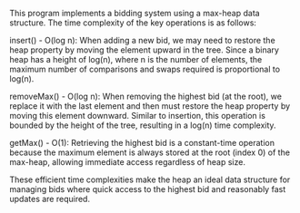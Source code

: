 This program implements a bidding system using a max-heap data structure. The time complexity of the key operations is as follows:

insert() - O(log n):
When adding a new bid, we may need to restore the heap property by moving the element upward in the tree. Since a binary heap has a height of log(n), where n is the number of elements, the maximum number of comparisons and swaps required is proportional to log(n).

removeMax() - O(log n):
When removing the highest bid (at the root), we replace it with the last element and then must restore the heap property by moving this element downward. Similar to insertion, this operation is bounded by the height of the tree, resulting in a log(n) time complexity.

getMax() - O(1):
Retrieving the highest bid is a constant-time operation because the maximum element is always stored at the root (index 0) of the max-heap, allowing immediate access regardless of heap size.

These efficient time complexities make the heap an ideal data structure for managing bids where quick access to the highest bid and reasonably fast updates are required.